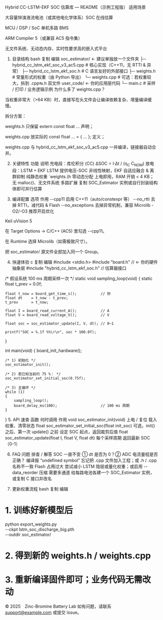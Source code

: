 Hybrid CC-LSTM-EKF SOC 估算库 — README（示例工程版）
适用场景

大容量锌溴液流电池（或其他电化学体系）SOC 在线估算

MCU / DSP / SoC 单机多路 BMS

ARM Compiler 5（或兼容 AC5 指令集）

无文件系统、无动态内存、实时性要求高的嵌入式平台

1. 目录结构
bash
复制
编辑
soc_estimator/                       ← 建议单独放一个文件夹
├─ hybrid_cc_lstm_ekf_soc_v3_ac5.cpp   # 核心实现（C++11，无 RTTI & 异常）
├─ hybrid_cc_lstm_ekf_soc.h            # C 语言友好的外部接口
├─ weights.h                           # 常量形式的权重（由 Python 导出）
└─ weights.cpp                         # 可选：若权重较大，拆到 .cpp⇆.h 双文件
user_code/                           ← 你的应用层代码
└─ main.c                              # 采样 / 打印 / 业务逻辑示例
为什么多了 weights.cpp？

当权重非常大（>64 KB）时，直接写在头文件会让编译依赖复杂、增量编译缓慢。

拆分方案：

weights.h 只保留 extern const float ... 声明；

weights.cpp 放实际的 const float ... = { ... }; 定义；

weights.cpp 与 hybrid_cc_lstm_ekf_soc_v3_ac5.cpp 一并编译，链接器自动合并。

2. 关键特性
功能	说明
充电段：库伦积分 (CC)	ΔSOC = I·Δt / (η<sub>C</sub> C<sub>NOM</sub>)
放电段：LSTM + EKF	LSTM 提供电压-SOC 非线性映射，EKF 自适应融合 & 离群抑制
纯静态权重	`weights.(h
零动态分配	上电即用，RAM 开销 < 4 KB；无 malloc()、无文件系统
多路扩展	复制 SOC_Estimator 实例或自行封装结构体即可并行估算

3. 编译配置
选项	作用
--cpp11	启用 C++11（auto/constexpr 等）
--no_rtti	去掉 RTTI，减代码 & Flash
--no_exceptions	去掉异常机制，兼容 Microlib
-O2/-O3	推荐开启优化

Keil uVision 5

在 Target Options → C/C++ (AC5) 里勾选 --cpp11。

在 Runtime 选择 Microlib（如需极致尺寸）。

把 soc_estimator/ 源文件全部加入同一个 Group。

4. 快速体验
c
复制
编辑
#include <stdio.h>
#include "board.h"                      // ← 你的硬件抽象层
#include "hybrid_cc_lstm_ekf_soc.h"     // 估算器接口

/* 假设系统 100 ms 周期采样一次 */
static void sampling_loop(void)
{
    static float t_prev = 0.0f;

    float t_now = board_get_time_s();           // 秒
    float dt    = t_now - t_prev;
    t_prev      = t_now;

    float I = board_read_current_A();           // A
    float V = board_read_voltage_V();           // V

    float soc = soc_estimator_update(I, V, dt); // 0~1

    printf("SOC = %.1f %%\r\n", soc * 100.0f);
}

int main(void)
{
    board_init_hardware();

    /* 1) 初始化 */
    soc_estimator_init();

    /* 2) 若已知当前约 75 %： */
    soc_estimator_set_initial_soc(0.75f);

    /* 3) 主循环 */
    while (1)
    {
        sampling_loop();
        board_delay_ms(100);                    // 100 ms 周期
    }
}
5. API 速查
函数	何时调用	作用
void soc_estimator_init(void)	上电 / 复位	载入权重、清零状态
float soc_estimator_set_initial_soc(float init_soc)	可选，init() 之后、第一次 update() 之前	设定 SOC 起点，返回裁剪后值
float soc_estimator_update(float I, float V, float dt)	每个采样周期	返回最新 SOC（0-1）

6. FAQ
问题	排查 / 解答
SOC 一直不变	① dt 是否为 0？② ADC 电流量程是否正确？
编译报 “undefined symbol”	忘记把 .cpp 文件加入工程；或 .h / .cpp 名称不一致
Flash 占用过大	尝试减小 LSTM 隐层或量化权重；或启用 --data_reorder 压缩
需要多通道	给每路电池各建一个 SOC_Estimator 实例，或复制 C 接口并改名

7. 更新权重流程
bash
复制
编辑
# 1. 训练好新模型后
python export_weights.py \
       --ckpt lstm_soc_discharge_big.pth \
       --outdir soc_estimator/

# 2. 得到新的 weights.h / weights.cpp
# 3. 重新编译固件即可；业务代码无需改动
© 2025 Zinc-Bromine Battery Lab
如有问题，请联系 support@example.com 或提交 Issue。





